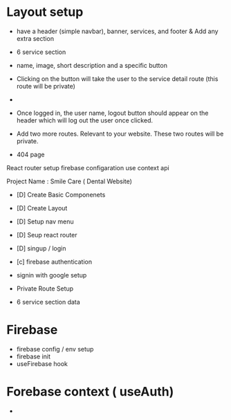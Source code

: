 # Layout setup 
- have a header (simple navbar), banner, services, and footer  & Add any extra section
- 6 service section
- name, image, short description and a specific button
-  Clicking on the button will take the user to the service detail route (this route will be private)

- 
-  Once logged in, the user name, logout button should appear on the header which will log out the user once clicked.
- Add two more routes. Relevant to your website. These two routes will be private. 
- 404 page 

React router setup 
firebase configaration 
use context  api 




Project Name  : Smile Care ( Dental Website)


- [D] Create Basic Componenets 
- [D] Create Layout 
- [D] Setup nav menu 
- [D] Seup react router 
- [D] singup / login 
- [c] firebase authentication 

- signin with google  setup 
- Private Route Setup 


- 6 service section data 

# Firebase 
- firebase config  / env setup 
- firebase init 
- useFirebase hook 

# Forebase context  ( useAuth)
- 
